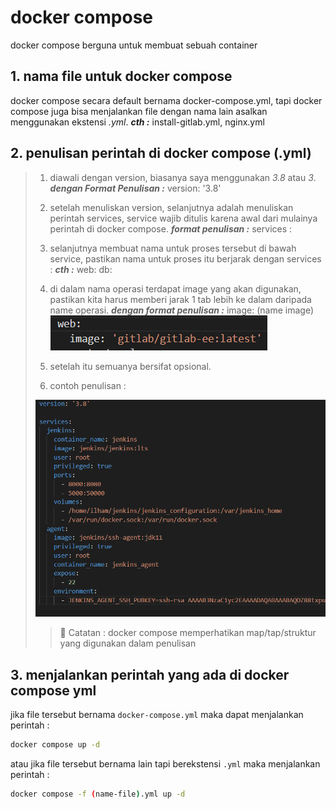 # docker compose

docker compose berguna untuk membuat sebuah container

## 1. nama file untuk docker compose

docker compose secara default bernama docker-compose.yml, tapi docker compose juga bisa menjalankan file dengan nama lain asalkan menggunakan ekstensi *.yml*. ***cth :*** install-gitlab.yml, nginx.yml

## 2. penulisan perintah di docker compose (.yml)

> 1. diawali dengan version, biasanya saya menggunakan *3.8* atau *3*.
> ***dengan Format Penulisan :*** version: '3.8'
>
> 2. setelah menuliskan version, selanjutnya adalah menuliskan perintah services, service wajib ditulis karena awal dari mulainya perintah di docker compose.
> ***format penulisan :*** services :
>
> 3. selanjutnya membuat nama untuk proses tersebut di bawah service, pastikan nama untuk proses itu berjarak dengan services :
> ***cth :*** web: db:
> 4. di dalam nama operasi terdapat image yang akan digunakan, pastikan kita harus memberi jarak 1 tab lebih ke dalam  daripada name operasi.
> ***dengan format penulisan :***   image: (name image)
> ![01](/assets/img/docker-compose-01.png)
>5. setelah itu semuanya bersifat opsional.
>6. contoh penulisan :
>
>
>![03](/assets/img/docker-compose-03.png)
>
> > :memo: Catatan : docker compose memperhatikan map/tap/struktur yang digunakan dalam penulisan

## 3. menjalankan perintah yang ada di docker compose yml

 jika file tersebut bernama `docker-compose.yml` maka dapat menjalankan perintah :

 ```sh
 docker compose up -d
 ```

atau jika file tersebut bernama lain tapi berekstensi `.yml` maka menjalankan perintah :

```sh
docker compose -f (name-file).yml up -d
